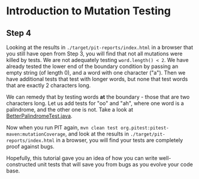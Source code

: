# Introduction to Mutation Testing

## Step 4

Looking at the results in `./target/pit-reports/index.html` in a browser that you still have open from Step 3, you will find that not all mutations were killed by tests. We are not adequately testing `word.length() < 2`. We have already tested the lower end of the boundary condition by passing an empty string (of length 0), and a word with one character ("a"). Then we have additional tests that test with longer words, but none that  test words that are exactly 2 characters long.

We can remedy that by testing words **at** the boundary - those that are two characters long. Let us add tests for "oo" and "ah", where one word is a palindrome, and the other one is not. Take a look at [BetterPalindromeTest.java](https://github.com/sualeh/introduction-to-mutation-testing/blob/step4/src/test/java/us/fatehi/palindrome/BetterPalindromeTest.java).

Now when you run PIT again, `mvn clean test org.pitest:pitest-maven:mutationCoverage`, and look at the results in `./target/pit-reports/index.html` in a browser, you will find your tests are completely proof against bugs. 

Hopefully, this tutorial gave you an idea of how you can write well-constructed unit tests that will save you from bugs as you evolve your code base.
